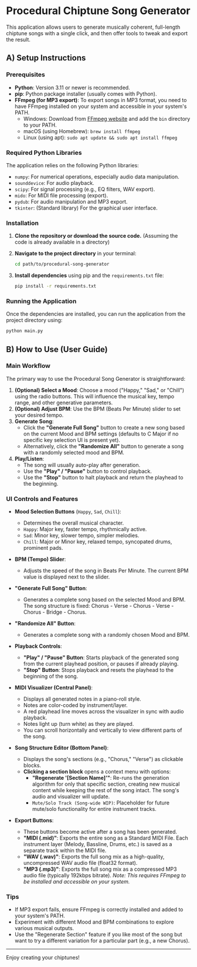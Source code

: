 # Procedural Chiptune Song Generator

This application allows users to generate musically coherent, full-length chiptune songs with a single click, and then offer tools to tweak and export the result.

## A) Setup Instructions

### Prerequisites

*   **Python**: Version 3.11 or newer is recommended.
*   **pip**: Python package installer (usually comes with Python).
*   **FFmpeg (for MP3 export)**: To export songs in MP3 format, you need to have FFmpeg installed on your system and accessible in your system's PATH.
    *   Windows: Download from [FFmpeg website](https://ffmpeg.org/download.html) and add the `bin` directory to your PATH.
    *   macOS (using Homebrew): `brew install ffmpeg`
    *   Linux (using apt): `sudo apt update && sudo apt install ffmpeg`

### Required Python Libraries

The application relies on the following Python libraries:

*   `numpy`: For numerical operations, especially audio data manipulation.
*   `sounddevice`: For audio playback.
*   `scipy`: For signal processing (e.g., EQ filters, WAV export).
*   `mido`: For MIDI file processing (export).
*   `pydub`: For audio manipulation and MP3 export.
*   `tkinter`: (Standard library) For the graphical user interface.

### Installation

1.  **Clone the repository or download the source code.**
    (Assuming the code is already available in a directory)

2.  **Navigate to the project directory** in your terminal:
    ```bash
    cd path/to/procedural-song-generator
    ```

3.  **Install dependencies** using pip and the `requirements.txt` file:
    ```bash
    pip install -r requirements.txt
    ```

### Running the Application

Once the dependencies are installed, you can run the application from the project directory using:

```bash
python main.py
```

## B) How to Use (User Guide)

### Main Workflow

The primary way to use the Procedural Song Generator is straightforward:

1.  **(Optional) Select a Mood**: Choose a mood ("Happy," "Sad," or "Chill") using the radio buttons. This will influence the musical key, tempo range, and other generative parameters.
2.  **(Optional) Adjust BPM**: Use the BPM (Beats Per Minute) slider to set your desired tempo.
3.  **Generate Song**:
    *   Click the **"Generate Full Song"** button to create a new song based on the current Mood and BPM settings (defaults to C Major if no specific key selection UI is present yet).
    *   Alternatively, click the **"Randomize All"** button to generate a song with a randomly selected mood and BPM.
4.  **Play/Listen**:
    *   The song will usually auto-play after generation.
    *   Use the **"Play" / "Pause"** button to control playback.
    *   Use the **"Stop"** button to halt playback and return the playhead to the beginning.

### UI Controls and Features

*   **Mood Selection Buttons** (`Happy`, `Sad`, `Chill`):
    *   Determines the overall musical character.
    *   `Happy`: Major key, faster tempo, rhythmically active.
    *   `Sad`: Minor key, slower tempo, simpler melodies.
    *   `Chill`: Major or Minor key, relaxed tempo, syncopated drums, prominent pads.

*   **BPM (Tempo) Slider**:
    *   Adjusts the speed of the song in Beats Per Minute. The current BPM value is displayed next to the slider.

*   **"Generate Full Song" Button**:
    *   Generates a complete song based on the selected Mood and BPM. The song structure is fixed: Chorus - Verse - Chorus - Verse - Chorus - Bridge - Chorus.

*   **"Randomize All" Button**:
    *   Generates a complete song with a randomly chosen Mood and BPM.

*   **Playback Controls**:
    *   **"Play" / "Pause" Button**: Starts playback of the generated song from the current playhead position, or pauses if already playing.
    *   **"Stop" Button**: Stops playback and resets the playhead to the beginning of the song.

*   **MIDI Visualizer (Central Panel)**:
    *   Displays all generated notes in a piano-roll style.
    *   Notes are color-coded by instrument/layer.
    *   A red playhead line moves across the visualizer in sync with audio playback.
    *   Notes light up (turn white) as they are played.
    *   You can scroll horizontally and vertically to view different parts of the song.

*   **Song Structure Editor (Bottom Panel)**:
    *   Displays the song's sections (e.g., "Chorus," "Verse") as clickable blocks.
    *   **Clicking a section block** opens a context menu with options:
        *   **"Regenerate '[Section Name]'"**: Re-runs the generation algorithm for only that specific section, creating new musical content while keeping the rest of the song intact. The song's audio and visualizer will update.
        *   `Mute/Solo Track (Song-wide WIP)`: Placeholder for future mute/solo functionality for entire instrument tracks.

*   **Export Buttons**:
    *   These buttons become active after a song has been generated.
    *   **"MIDI (.mid)"**: Exports the entire song as a Standard MIDI File. Each instrument layer (Melody, Bassline, Drums, etc.) is saved as a separate track within the MIDI file.
    *   **"WAV (.wav)"**: Exports the full song mix as a high-quality, uncompressed WAV audio file (float32 format).
    *   **"MP3 (.mp3)"**: Exports the full song mix as a compressed MP3 audio file (typically 192kbps bitrate). *Note: This requires FFmpeg to be installed and accessible on your system.*

### Tips
*   If MP3 export fails, ensure FFmpeg is correctly installed and added to your system's PATH.
*   Experiment with different Mood and BPM combinations to explore various musical outputs.
*   Use the "Regenerate Section" feature if you like most of the song but want to try a different variation for a particular part (e.g., a new Chorus).

---
Enjoy creating your chiptunes!
